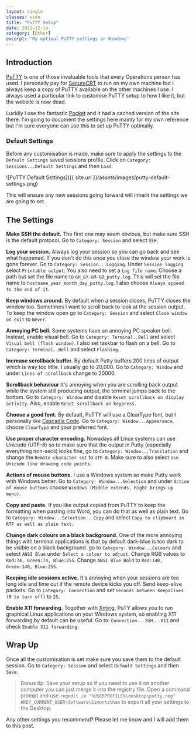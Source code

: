 ```yaml
---
layout: single
classes: wide
title: "PuTTY Setup"
date: 2022-12-14
category: [Other]
excerpt: "My optimal PuTTY settings on Windows"
---
```

## Introduction

[PuTTY](https://www.putty.org/) is one of those invaluable tools that every Operations person has used. I personally pay for [SecureCRT](https://www.vandyke.com/products/securecrt/) to run on my own machine but I always keep a copy of PuTTY available on the other machines I use. I always used a particular link to customise PuTTY setup to how I like it, but the website is now dead.

Luckily I use the fantastic [Pocket](https://getpocket.com/en/) and it had a cached version of the site there. I'm going to document the settings here mainly for my own reference but I'm sure everyone can use this to set up PuTTY optimally.

### Default Settings

Before any customisation is made, make sure to apply the settings to the `Default Settings` saved sessions profile. Click on `Category: Sessions...Default Settings` and then `Load`:

![PuTTY Default Settings]({{ site.url }}/assets/images/putty-default-settings.png)

This will ensure any new sessions going forward will inherit the settings we are going to set.

## The Settings

**Make SSH the default.** The first one may seem obvious, but make sure SSH is the default protocol. Go to `Category: Session` and select `SSH`.

**Log your session.** Always log your session so you can go back and see what happened. If you don't do this once you close the window your work is gone forever. Go to `Category: Session...Logging`. Under `Session logging` select `Printable output`. You also need to set a `Log file name`. Choose a path but set the file name to `&H_&Y-&M-&D_putty.log`. This will set the file name to `hostname_year_month_day_putty.log`. I also choose `Always append to the end of it`.

**Keep windows around.** By default when a session closes, PuTTY closes the window too. Sometimes I want to scroll back to look at the session output. To keep the window open go to `Category: Session` and select `Close window on exit` to `Never`.

**Annoying PC bell.** Some systems have an annoying PC speaker bell. Instead, enable visual bell. Go to `Category: Terminal..Bell` and select `Visual bell (flash window)`. I also set taskbar to flash on a bell. Go to `Category: Terminal..Bell` and select `Flashing`.

**Increase scrollback buffer.** By default Putty buffers 200 lines of output which is way too little. I usually go to 20,000. Go to `Category: Window` and under `Lines of scrollback` change to 20000.

**Scrollback behaviour** It's annoying when you are scrolling back output while the system still producing output, the terminal jumps back to the bottom. Go to `Category: Window` and disable `Reset scrollback on display activity`. Also, enable `Reset scrollback on keypress`.

**Choose a good font.** By default, PuTTY will use a ClearType font, but I personally like [Cascadia Code](https://learn.microsoft.com/en-us/windows/terminal/cascadia-code). Go to `Category: Window...Appearance`, choose `ClearType` and your preferred font.

**Use proper character encoding.** Nowadays all Linux systems can use Unicode (UTF-8) so to make sure that the output in Putty (especially everything non-ascii) looks fine, go to `Category: Window...Translation` and change the `Remote character set` to `UTF-8`. Make sure to also select `Use Unicode line drawing code points`.

**Actions of mouse buttons.** I use a Windows system so make Putty work with Windows better. Go to `Category: Window...Selection` and under `Action of mouse buttons` choose `Windows (Middle extends, Right brings up menu)`.

**Copy and paste.** If you like output copied from PuTTY to keep the formatting when pasting into Word, you can do that as well as plain text. Go to `Category: Window...Selection...Copy` and select `Copy to clipboard in RTF as well as plain text`.

**Change dark colours on a black background.** One of the more annoying things with terminal applications is that by default dark-blue is too dark to be visible on a black background. go to `Category: Window...Colours` and select `ANSI Blue` under `Select a colour to adjust`. Change RGB values to `Red:74, Green:74, Blue:255`. Change `ANSI Blue Bold` to `Red:140, Green:140, Blue:255`.

**Keeping idle sessions active.** It's annoying when your sessions are too long idle and time out if the remote device kicks you off. Send keep-alive packets. Go to `Category: Connection` and set `Seconds between keepalives (0 to turn off)` to `25`.

**Enable X11 forwarding.** Together with [Xming](https://web.archive.org/web/20200805110739/http://www.straightrunning.com/XmingNotes/), PuTY allows you to run graphical Linux applications on your Windows system, so enabling X11 forwarding by default can be useful. Go to: `Connection...SSH...X11` and check `Enable X11 forwarding`.

## Wrap Up

Once all the customisation is set make sure you save them to the default session. Go to `Category: Session` and select `Default Settings` and then `Save`.

> Bonus tip: Save your setup so if you need to use it on another computer you can just merge it into the registry file. Open a command prompt and use `regedit /e "%USERPROFILE%\desktop\putty.reg" HKEY_CURRENT_USER\Software\Simontatham` to export all your settings to the Desktop.

Any other settings you recommend? Please let me know and I will add them to this post.
